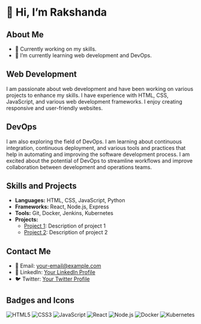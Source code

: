 # 👋 Hi, I’m Rakshanda

## About Me
- 👀 Currently working on my skills.
- 🌱 I’m currently learning web development and DevOps.

## Web Development
I am passionate about web development and have been working on various projects to enhance my skills. I have experience with HTML, CSS, JavaScript, and various web development frameworks. I enjoy creating responsive and user-friendly websites.

## DevOps
I am also exploring the field of DevOps. I am learning about continuous integration, continuous deployment, and various tools and practices that help in automating and improving the software development process. I am excited about the potential of DevOps to streamline workflows and improve collaboration between development and operations teams.

## Skills and Projects
- **Languages:** HTML, CSS, JavaScript, Python
- **Frameworks:** React, Node.js, Express
- **Tools:** Git, Docker, Jenkins, Kubernetes
- **Projects:**
  - [Project 1](#): Description of project 1
  - [Project 2](#): Description of project 2

## Contact Me
- 📧 Email: [your-email@example.com](mailto:your-email@example.com)
- 💼 LinkedIn: [Your LinkedIn Profile](#)
- 🐦 Twitter: [Your Twitter Profile](#)

## Badges and Icons
![HTML5](https://img.shields.io/badge/HTML5-E34F26?style=for-the-badge&logo=html5&logoColor=white)
![CSS3](https://img.shields.io/badge/CSS3-1572B6?style=for-the-badge&logo=css3&logoColor=white)
![JavaScript](https://img.shields.io/badge/JavaScript-F7DF1E?style=for-the-badge&logo=javascript&logoColor=black)
![React](https://img.shields.io/badge/React-20232A?style=for-the-badge&logo=react&logoColor=61DAFB)
![Node.js](https://img.shields.io/badge/Node.js-339933?style=for-the-badge&logo=nodedotjs&logoColor=white)
![Docker](https://img.shields.io/badge/Docker-2496ED?style=for-the-badge&logo=docker&logoColor=white)
![Kubernetes](https://img.shields.io/badge/Kubernetes-326CE5?style=for-the-badge&logo=kubernetes&logoColor=white)

<!---
rakshanda33/rakshanda33 is a ✨ special ✨ repository because its `README.md` (this file) appears on your GitHub profile.
You can click the Preview link to take a look at your changes.
--->
